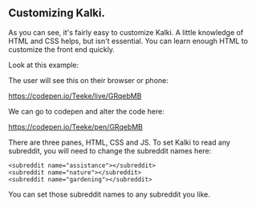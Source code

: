 ## Customizing Kalki. 

As you can see, it's fairly easy to customize Kalki. A little knowledge of HTML and CSS helps, but isn't essential. You can learn enough HTML to customize the front end quickly. 

Look at this example:

The user will see this on their browser or phone: 

https://codepen.io/Teeke/live/GRqebMB

We can go to codepen and alter the code here: 

https://codepen.io/Teeke/pen/GRqebMB

There are three panes, HTML, CSS and JS. To set Kalki to read any subreddit, you will need to change the subreddit names here: 

    <subreddit name="assistance"></subreddit>
    <subreddit name="nature"></subreddit>
    <subreddit name="gardening"></subreddit>
    
You can set those subreddit names to any subreddit you like.
        

